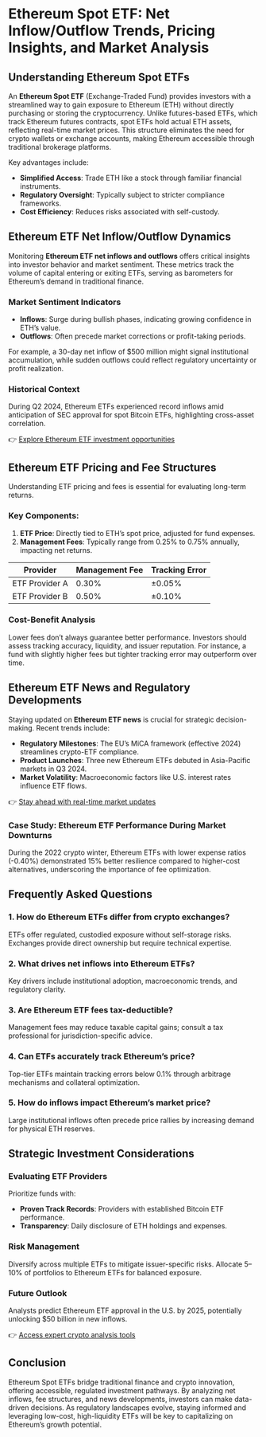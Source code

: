 # Ethereum Spot ETF: Net Inflow/Outflow Trends, Pricing Insights, and Market Analysis  

## Understanding Ethereum Spot ETFs  

An **Ethereum Spot ETF** (Exchange-Traded Fund) provides investors with a streamlined way to gain exposure to Ethereum (ETH) without directly purchasing or storing the cryptocurrency. Unlike futures-based ETFs, which track Ethereum futures contracts, spot ETFs hold actual ETH assets, reflecting real-time market prices. This structure eliminates the need for crypto wallets or exchange accounts, making Ethereum accessible through traditional brokerage platforms.  

Key advantages include:  
- **Simplified Access**: Trade ETH like a stock through familiar financial instruments.  
- **Regulatory Oversight**: Typically subject to stricter compliance frameworks.  
- **Cost Efficiency**: Reduces risks associated with self-custody.  

## Ethereum ETF Net Inflow/Outflow Dynamics  

Monitoring **Ethereum ETF net inflows and outflows** offers critical insights into investor behavior and market sentiment. These metrics track the volume of capital entering or exiting ETFs, serving as barometers for Ethereum’s demand in traditional finance.  

### Market Sentiment Indicators  
- **Inflows**: Surge during bullish phases, indicating growing confidence in ETH’s value.  
- **Outflows**: Often precede market corrections or profit-taking periods.  

For example, a 30-day net inflow of $500 million might signal institutional accumulation, while sudden outflows could reflect regulatory uncertainty or profit realization.  

### Historical Context  
During Q2 2024, Ethereum ETFs experienced record inflows amid anticipation of SEC approval for spot Bitcoin ETFs, highlighting cross-asset correlation.  

👉 [Explore Ethereum ETF investment opportunities](https://bit.ly/okx-bonus)  

## Ethereum ETF Pricing and Fee Structures  

Understanding ETF pricing and fees is essential for evaluating long-term returns.  

### Key Components:  
1. **ETF Price**: Directly tied to ETH’s spot price, adjusted for fund expenses.  
2. **Management Fees**: Typically range from 0.25% to 0.75% annually, impacting net returns.  

| Provider | Management Fee | Tracking Error |  
|----------|----------------|----------------|  
| ETF Provider A | 0.30% | ±0.05% |  
| ETF Provider B | 0.50% | ±0.10% |  

### Cost-Benefit Analysis  
Lower fees don’t always guarantee better performance. Investors should assess tracking accuracy, liquidity, and issuer reputation. For instance, a fund with slightly higher fees but tighter tracking error may outperform over time.  

## Ethereum ETF News and Regulatory Developments  

Staying updated on **Ethereum ETF news** is crucial for strategic decision-making. Recent trends include:  

- **Regulatory Milestones**: The EU’s MiCA framework (effective 2024) streamlines crypto-ETF compliance.  
- **Product Launches**: Three new Ethereum ETFs debuted in Asia-Pacific markets in Q3 2024.  
- **Market Volatility**: Macroeconomic factors like U.S. interest rates influence ETF flows.  

👉 [Stay ahead with real-time market updates](https://bit.ly/okx-bonus)  

### Case Study: Ethereum ETF Performance During Market Downturns  
During the 2022 crypto winter, Ethereum ETFs with lower expense ratios (-0.40%) demonstrated 15% better resilience compared to higher-cost alternatives, underscoring the importance of fee optimization.  

## Frequently Asked Questions  

### 1. **How do Ethereum ETFs differ from crypto exchanges?**  
ETFs offer regulated, custodied exposure without self-storage risks. Exchanges provide direct ownership but require technical expertise.  

### 2. **What drives net inflows into Ethereum ETFs?**  
Key drivers include institutional adoption, macroeconomic trends, and regulatory clarity.  

### 3. **Are Ethereum ETF fees tax-deductible?**  
Management fees may reduce taxable capital gains; consult a tax professional for jurisdiction-specific advice.  

### 4. **Can ETFs accurately track Ethereum’s price?**  
Top-tier ETFs maintain tracking errors below 0.1% through arbitrage mechanisms and collateral optimization.  

### 5. **How do inflows impact Ethereum’s market price?**  
Large institutional inflows often precede price rallies by increasing demand for physical ETH reserves.  

## Strategic Investment Considerations  

### Evaluating ETF Providers  
Prioritize funds with:  
- **Proven Track Records**: Providers with established Bitcoin ETF performance.  
- **Transparency**: Daily disclosure of ETH holdings and expenses.  

### Risk Management  
Diversify across multiple ETFs to mitigate issuer-specific risks. Allocate 5–10% of portfolios to Ethereum ETFs for balanced exposure.  

### Future Outlook  
Analysts predict Ethereum ETF approval in the U.S. by 2025, potentially unlocking $50 billion in new inflows.  

👉 [Access expert crypto analysis tools](https://bit.ly/okx-bonus)  

## Conclusion  

Ethereum Spot ETFs bridge traditional finance and crypto innovation, offering accessible, regulated investment pathways. By analyzing net inflows, fee structures, and news developments, investors can make data-driven decisions. As regulatory landscapes evolve, staying informed and leveraging low-cost, high-liquidity ETFs will be key to capitalizing on Ethereum’s growth potential.